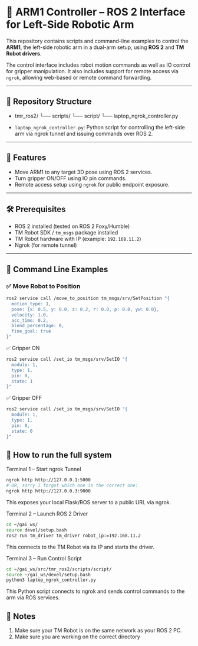 # 🤖 ARM1 Controller – ROS 2 Interface for Left-Side Robotic Arm

This repository contains scripts and command-line examples to control the **ARM1**, the left-side robotic arm in a dual-arm setup, using **ROS 2** and **TM Robot drivers**.

The control interface includes robot motion commands as well as IO control for gripper manipulation. It also includes support for remote access via `ngrok`, allowing web-based or remote command forwarding.

---

## 📁 Repository Structure


- tmr_ros2/ └── scripts/ └── script/ └── laptop_ngrok_controller.py


- `laptop_ngrok_controller.py`: Python script for controlling the left-side arm via ngrok tunnel and issuing commands over ROS 2.

---

## 🧠 Features

- Move ARM1 to any target 3D pose using ROS 2 services.
- Turn gripper ON/OFF using IO pin commands.
- Remote access setup using `ngrok` for public endpoint exposure.

---

## 🛠️ Prerequisites

- ROS 2 installed (tested on ROS 2 Foxy/Humble)
- TM Robot SDK / `tm_msgs` package installed
- TM Robot hardware with IP (example: `192.168.11.2`)
- Ngrok (for remote tunnel)

---

## 🚀 Command Line Examples

### ✅ Move Robot to Position
```bash
ros2 service call /move_to_position tm_msgs/srv/SetPosition "{
  motion_type: 1,
  pose: {x: 0.5, y: 0.0, z: 0.2, r: 0.0, p: 0.0, yw: 0.0},
  velocity: 1.0,
  acc_time: 0.2,
  blend_percentage: 0,
  fine_goal: true
}"
```


✅ Gripper ON
```bash
ros2 service call /set_io tm_msgs/srv/SetIO "{
  module: 1,
  type: 1,
  pin: 0,
  state: 1
}"
```

✅ Gripper OFF
```bash
ros2 service call /set_io tm_msgs/srv/SetIO "{
  module: 1,
  type: 1,
  pin: 0,
  state: 0
}"
```

## 🧪 How to run the full system

Terminal 1 – Start ngrok Tunnel
```bash
ngrok http http://127.0.0.1:5000
# OR, sorry I forgot which one is the correct one:
ngrok http http://127.0.0.3:9000
```
This exposes your local Flask/ROS server to a public URL via ngrok.

Terminal 2 – Launch ROS 2 Driver
```bash
cd ~/gai_ws/
source devel/setup.bash
ros2 run tm_driver tm_driver robot_ip:=192.168.11.2
```
This connects to the TM Robot via its IP and starts the driver.

Terminal 3 – Run Control Script
```bash
cd ~/gai_ws/src/tmr_ros2/scripts/script/
source ~/gai_ws/devel/setup.bash
python3 laptop_ngrok_controller.py
```
This Python script connects to ngrok and sends control commands to the arm via ROS services.

## 📌 Notes
1. Make sure your TM Robot is on the same network as your ROS 2 PC.
2. Make sure you are working on the correct directory